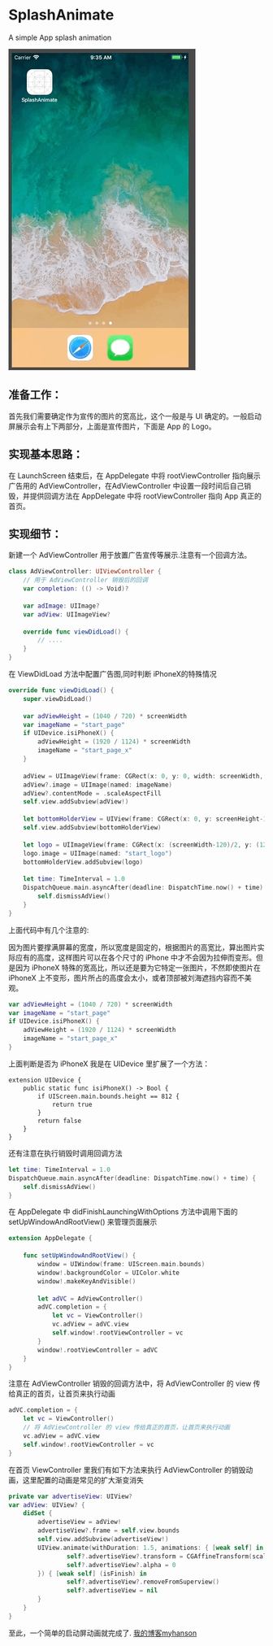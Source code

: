 # SplashAnimate
A simple App splash animation

![](https://github.com/zyphs21/SplashAnimate/blob/master/splashanimate.gif)

## 准备工作：
首先我们需要确定作为宣传的图片的宽高比，这个一般是与 UI 确定的。一般启动屏展示会有上下两部分，上面是宣传图片，下面是 App 的 Logo。
## 实现基本思路：
在 LaunchScreen 结束后，在 AppDelegate 中将 rootViewController 指向展示广告用的 AdViewController，在AdViewController 中设置一段时间后自己销毁，并提供回调方法在 AppDelegate 中将 rootViewController 指向 App 真正的首页。
## 实现细节：
新建一个 AdViewController 用于放置广告宣传等展示.注意有一个回调方法。
```Swift
class AdViewController: UIViewController {
    // 用于 AdViewController 销毁后的回调
    var completion: (() -> Void)?

    var adImage: UIImage?
    var adView: UIImageView?

    override func viewDidLoad() {
        // ....
    }
}
```
在 ViewDidLoad 方法中配置广告图,同时判断 iPhoneX的特殊情况
```Swift
override func viewDidLoad() {
    super.viewDidLoad()

    var adViewHeight = (1040 / 720) * screenWidth
    var imageName = "start_page"
    if UIDevice.isiPhoneX() {
        adViewHeight = (1920 / 1124) * screenWidth
        imageName = "start_page_x"
    }

    adView = UIImageView(frame: CGRect(x: 0, y: 0, width: screenWidth, height: adViewHeight))
    adView?.image = UIImage(named: imageName)
    adView?.contentMode = .scaleAspectFill
    self.view.addSubview(adView!)

    let bottomHolderView = UIView(frame: CGRect(x: 0, y: screenHeight-120, width: screenWidth, height: 120))
    self.view.addSubview(bottomHolderView)

    let logo = UIImageView(frame: CGRect(x: (screenWidth-120)/2, y: (120-50)/2, width: 120, height: 50))
    logo.image = UIImage(named: "start_logo")
    bottomHolderView.addSubview(logo)

    let time: TimeInterval = 1.0
    DispatchQueue.main.asyncAfter(deadline: DispatchTime.now() + time) {
        self.dismissAdView()
    }
}
```
上面代码中有几个注意的:

因为图片要撑满屏幕的宽度，所以宽度是固定的，根据图片的高宽比，算出图片实际应有的高度，这样图片可以在各个尺寸的 iPhone 中才不会因为拉伸而变形。但是因为 iPhoneX 特殊的宽高比，所以还是要为它特定一张图片，不然即使图片在 iPhoneX 上不变形，图片所占的高度会太小，或者顶部被刘海遮挡内容而不美观。
```Swift
var adViewHeight = (1040 / 720) * screenWidth
var imageName = "start_page"
if UIDevice.isiPhoneX() {
    adViewHeight = (1920 / 1124) * screenWidth
    imageName = "start_page_x"
}
```
上面判断是否为 iPhoneX 我是在 UIDevice 里扩展了一个方法：
```Swfit
extension UIDevice {
    public static func isiPhoneX() -> Bool {
        if UIScreen.main.bounds.height == 812 {
            return true
        }
        return false
    }
}
```
还有注意在执行销毁时调用回调方法
```Swift
let time: TimeInterval = 1.0
DispatchQueue.main.asyncAfter(deadline: DispatchTime.now() + time) {
    self.dismissAdView()
}
```

在 AppDelegate 中 didFinishLaunchingWithOptions 方法中调用下面的 setUpWindowAndRootView() 来管理页面展示
```Swift
extension AppDelegate {

    func setUpWindowAndRootView() {
        window = UIWindow(frame: UIScreen.main.bounds)
        window!.backgroundColor = UIColor.white
        window!.makeKeyAndVisible()

        let adVC = AdViewController()
        adVC.completion = {
            let vc = ViewController()
            vc.adView = adVC.view
            self.window!.rootViewController = vc
        }
        window!.rootViewController = adVC
    }
}
```
注意在 AdViewController 销毁的回调方法中，将 AdViewController 的 view 传给真正的首页，让首页来执行动画
```Swift
adVC.completion = {
    let vc = ViewController()
    // 将 AdViewController 的 view 传给真正的首页，让首页来执行动画
    vc.adView = adVC.view
    self.window!.rootViewController = vc
}
```

在首页 ViewController 里我们有如下方法来执行 AdViewController 的销毁动画，这里配置的动画是常见的扩大渐变消失
```Swift
private var advertiseView: UIView?
var adView: UIView? {
    didSet {
        advertiseView = adView!
        advertiseView?.frame = self.view.bounds
        self.view.addSubview(advertiseView!)
        UIView.animate(withDuration: 1.5, animations: { [weak self] in
                self?.advertiseView?.transform = CGAffineTransform(scaleX: 1.2, y: 1.2)
                self?.advertiseView?.alpha = 0
        }) { [weak self] (isFinish) in
                self?.advertiseView?.removeFromSuperview()
                self?.advertiseView = nil
        }
    }
}
```

至此，一个简单的启动屏动画就完成了.
[我的博客myhanson](www.myhanson.com)
